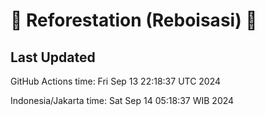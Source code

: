 
# 🌳 Reforestation (Reboisasi) 🌲

## Last Updated

GitHub Actions time: Fri Sep 13 22:18:37 UTC 2024

Indonesia/Jakarta time: Sat Sep 14 05:18:37 WIB 2024
